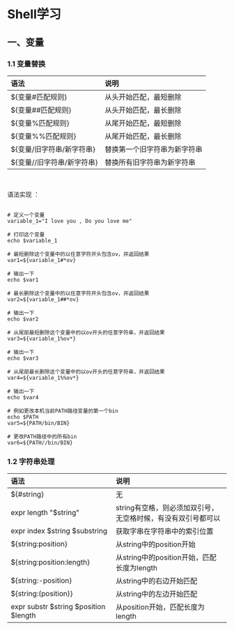 # Shell学习

## 一、变量

### 1.1 变量替换

|语法|说明|
|:----|:----|
|${变量#匹配规则}|从头开始匹配，最短删除|
|${变量##匹配规则}|从头开始匹配，最长删除|
|${变量%匹配规则}|从尾开始匹配，最短删除|
|${变量%%匹配规则}|从尾开始匹配，最长删除|
|${变量/旧字符串/新字符串}|替换第一个旧字符串为新字符串|
|${变量//旧字符串/新字符串}|替换所有旧字符串为新字符串|
<br/>

语法实现 ：

```shell

# 定义一个变量
variable_1="I love you , Do you love me"

# 打印这个变量
echo $variable_1

# 最短删除这个变量中的以任意字符开头包含ov，并返回结果
var1=${variable_1#*ov}

# 输出一下
echo $var1

# 最长删除这个变量中的以任意字符开头包含ov，并返回结果
var2=${variable_1##*ov}

# 输出一下
echo $var2

# 从尾部最短删除这个变量中的以ov开头的任意字符串，并返回结果
var3=${variable_1%ov*}

# 输出一下
echo $var3

# 从尾部最长删除这个变量中的以ov开头的任意字符串，并返回结果
var4=${variable_1%%ov*}

# 输出一下
echo $var4

# 例如更改本机当前PATH路径变量的第一个bin
echo $PATH
var5=${PATH/bin/BIN}

# 更改PATH路径中的所有bin
var6=${PATH//bin/BIN}
```

### 1.2 字符串处理

|语法|说明|
|:-------|:-------|
|${#string}|无|
|expr length "$string"|string有空格，则必须加双引号，无空格时候，有没有双引号都可以|
|expr index $string $substring|获取字串在字符串中的索引位置|
|${string:position}|从string中的position开始|
|${string:position:length}|从string中的position开始，匹配长度为length|
|${string:-position}|从string中的右边开始匹配|
|${string:(position)}|从string中的左边开始匹配|
|expr substr $string $position $length|从position开始，匹配长度为length|

<br/>

